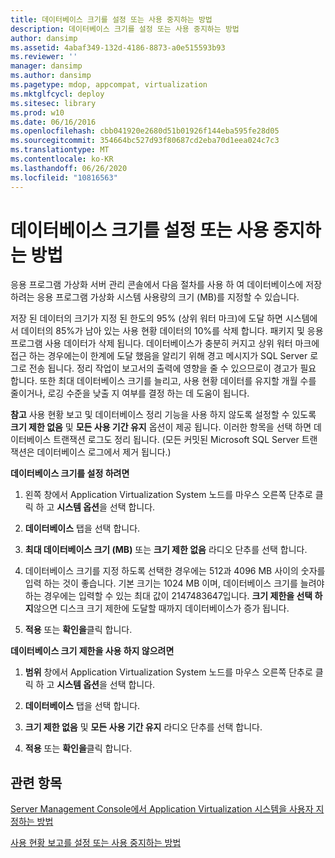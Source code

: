 ```yaml
---
title: 데이터베이스 크기를 설정 또는 사용 중지하는 방법
description: 데이터베이스 크기를 설정 또는 사용 중지하는 방법
author: dansimp
ms.assetid: 4abaf349-132d-4186-8873-a0e515593b93
ms.reviewer: ''
manager: dansimp
ms.author: dansimp
ms.pagetype: mdop, appcompat, virtualization
ms.mktglfcycl: deploy
ms.sitesec: library
ms.prod: w10
ms.date: 06/16/2016
ms.openlocfilehash: cbb041920e2680d51b01926f144eba595fe28d05
ms.sourcegitcommit: 354664bc527d93f80687cd2eba70d1eea024c7c3
ms.translationtype: MT
ms.contentlocale: ko-KR
ms.lasthandoff: 06/26/2020
ms.locfileid: "10816563"
---
```

# 데이터베이스 크기를 설정 또는 사용 중지하는 방법


응용 프로그램 가상화 서버 관리 콘솔에서 다음 절차를 사용 하 여 데이터베이스에 저장 하려는 응용 프로그램 가상화 시스템 사용량의 크기 (MB)를 지정할 수 있습니다.

저장 된 데이터의 크기가 지정 된 한도의 95% (상위 워터 마크)에 도달 하면 시스템에서 데이터의 85%가 남아 있는 사용 현황 데이터의 10%를 삭제 합니다. 패키지 및 응용 프로그램 사용 데이터가 삭제 됩니다. 데이터베이스가 충분히 커지고 상위 워터 마크에 접근 하는 경우에는이 한계에 도달 했음을 알리기 위해 경고 메시지가 SQL Server 로그로 전송 됩니다. 정리 작업이 보고서의 출력에 영향을 줄 수 있으므로이 경고가 필요 합니다. 또한 최대 데이터베이스 크기를 늘리고, 사용 현황 데이터를 유지할 개월 수를 줄이거나, 로깅 수준을 낮출 지 여부를 결정 하는 데 도움이 됩니다.

**참고**  사용 현황 보고 및 데이터베이스 정리 기능을 사용 하지 않도록 설정할 수 있도록 **크기 제한 없음** 및 **모든 사용 기간 유지** 옵션이 제공 됩니다. 이러한 항목을 선택 하면 데이터베이스 트랜잭션 로그도 정리 됩니다. (모든 커밋된 Microsoft SQL Server 트랜잭션은 데이터베이스 로그에서 제거 됩니다.)

 

**데이터베이스 크기를 설정 하려면**

1.  왼쪽 창에서 Application Virtualization System 노드를 마우스 오른쪽 단추로 클릭 하 고 **시스템 옵션**을 선택 합니다.

2.  **데이터베이스** 탭을 선택 합니다.

3.  **최대 데이터베이스 크기 (MB)** 또는 **크기 제한 없음** 라디오 단추를 선택 합니다.

4.  데이터베이스 크기를 지정 하도록 선택한 경우에는 512과 4096 MB 사이의 숫자를 입력 하는 것이 좋습니다. 기본 크기는 1024 MB 이며, 데이터베이스 크기를 늘려야 하는 경우에는 입력할 수 있는 최대 값이 2147483647입니다. **크기 제한을 선택 하지**않으면 디스크 크기 제한에 도달할 때까지 데이터베이스가 증가 됩니다.

5.  **적용** 또는 **확인을**클릭 합니다.

**데이터베이스 크기 제한을 사용 하지 않으려면**

1.  **범위** 창에서 Application Virtualization System 노드를 마우스 오른쪽 단추로 클릭 하 고 **시스템 옵션**을 선택 합니다.

2.  **데이터베이스** 탭을 선택 합니다.

3.  **크기 제한 없음** 및 **모든 사용 기간 유지** 라디오 단추를 선택 합니다.

4.  **적용** 또는 **확인을**클릭 합니다.

## 관련 항목


[Server Management Console에서 Application Virtualization 시스템을 사용자 지정하는 방법](how-to-customize-an-application-virtualization-system-in-the-server-management-console.md)

[사용 현황 보고를 설정 또는 사용 중지하는 방법](how-to-set-up-or-disable-usage-reporting.md)

 

 





